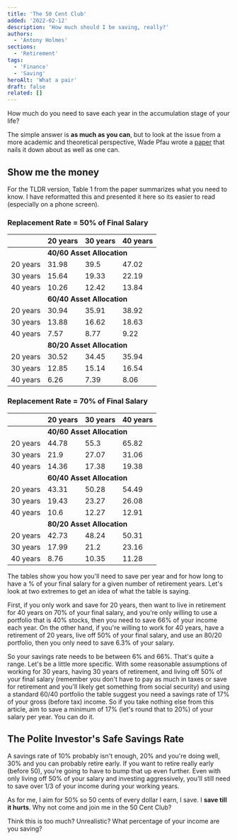 ```yaml
---
title: 'The 50 Cent Club'
added: '2022-02-12'
description: 'How much should I be saving, really?'
authors:
  - 'Antony Holmes'
sections:
  - 'Retirement'
tags:
  - 'Finance'
  - 'Saving'
heroAlt: 'What a pair'
draft: false
related: []
---
```


How much do you need to save each year in the accumulation stage of your life?

The simple answer is **as much as you can**, but to look at the issue from a more academic and theoretical perspective, Wade Pfau wrote a [paper](https://www.financialplanningassociation.org/sites/default/files/2020-05/4%20Safe%20Savings%20Rates%20A%20New%20Approach%20to%20Retirement%20Planning%20over%20the%20Life%20Cycle_0.pdf) that nails it down about as well as one can.

## Show me the money

For the TLDR version, Table 1 from the paper summarizes what you need to know. I have reformatted this and presented it here so its easier to read (especially on a phone screen).

### Replacement Rate = 50% of Final Salary

<table>
  <thead>
    <tr>
      <th></th>
      <th>20 years</th>
      <th>30 years</th>
      <th>40 years</th>
    </tr>
  </thead>
  <tbody>
    <tr>
      <td></td>
      <td style="font-weight: bold" colspan="3">
        40/60 Asset Allocation
      </td>
    </tr>
    <tr>
      <td>20 years</td>
      <td>31.98</td>
      <td>39.5</td>
      <td>47.02</td>
    </tr>
    <tr>
      <td>30 years</td>
      <td>15.64</td>
      <td>19.33</td>
      <td>22.19</td>
    </tr>
    <tr>
      <td>40 years</td>
      <td>10.26</td>
      <td>12.42</td>
      <td>13.84</td>
    </tr>
    <tr>
      <td></td>
      <td style="font-weight: bold" colspan="3">
        60/40 Asset Allocation
      </td>
    </tr>
    <tr>
      <td>20 years</td>
      <td>30.94</td>
      <td>35.91</td>
      <td>38.92</td>
    </tr>
    <tr>
      <td>30 years</td>
      <td>13.88</td>
      <td>16.62</td>
      <td>18.63</td>
    </tr>
    <tr>
      <td>40 years</td>
      <td>7.57</td>
      <td>8.77</td>
      <td>9.22</td>
    </tr>
    <tr>
      <td></td>
      <td style="font-weight: bold" colspan="3">
        80/20 Asset Allocation
      </td>
    </tr>
    <tr>
      <td>20 years</td>
      <td>30.52</td>
      <td>34.45</td>
      <td>35.94</td>
    </tr>
    <tr>
      <td>30 years</td>
      <td>12.85</td>
      <td>15.14</td>
      <td>16.54</td>
    </tr>
    <tr>
      <td>40 years</td>
      <td>6.26</td>
      <td>7.39</td>
      <td>8.06</td>
    </tr>
  </tbody>
</table>

### Replacement Rate = 70% of Final Salary

<table>
  <thead>
    <tr>
      <th></th>
      <th>20 years</th>
      <th>30 years</th>
      <th>40 years</th>
    </tr>
  </thead>
  <tbody>
    <tr>
      <td></td>
      <td style="font-weight: bold" colspan="3">
        40/60 Asset Allocation
      </td>
    </tr>
    <tr>
      <td>20 years</td>
      <td>44.78</td>
      <td>55.3</td>
      <td>65.82</td>
    </tr>
    <tr>
      <td>30 years</td>
      <td>21.9</td>
      <td>27.07</td>
      <td>31.06</td>
    </tr>
    <tr>
      <td>40 years</td>
      <td>14.36</td>
      <td>17.38</td>
      <td>19.38</td>
    </tr>
    <tr>
      <td></td>
      <td style="font-weight: bold" colspan="3">
        60/40 Asset Allocation
      </td>
    </tr>
    <tr>
      <td>20 years</td>
      <td>43.31</td>
      <td>50.28</td>
      <td>54.49</td>
    </tr>
    <tr>
      <td>30 years</td>
      <td>19.43</td>
      <td>23.27</td>
      <td>26.08</td>
    </tr>
    <tr>
      <td>40 years</td>
      <td>10.6</td>
      <td>12.27</td>
      <td>12.91</td>
    </tr>
    <tr>
      <td></td>
      <td style="font-weight: bold" colspan="3">
        80/20 Asset Allocation
      </td>
    </tr>
    <tr>
      <td>20 years</td>
      <td>42.73</td>
      <td>48.24</td>
      <td>50.31</td>
    </tr>
    <tr>
      <td>30 years</td>
      <td>17.99</td>
      <td>21.2</td>
      <td>23.16</td>
    </tr>
    <tr>
      <td>40 years</td>
      <td>8.76</td>
      <td>10.35</td>
      <td>11.28</td>
    </tr>
  </tbody>
</table>

The tables show you how you'll need to save per year and for how long to have a % of your final salary for a given number of retirement years. Let's look at two extremes to get an idea of what the table is saying.

First, if you only work and save for 20 years, then want to live in retirement for 40 years on 70% of your final salary, and you're only willing to use a portfolio that is 40% stocks, then you need to save 66% of your income each year. On the other hand, if you're willing to work for 40 years, have a retirement of 20 years, live off 50% of your final salary, and use an 80/20 portfolio, then you only need to save 6.3% of your salary.

So your savings rate needs to be between 6% and 66%. That's quite a range. Let's be a little more specific. With some reasonable assumptions of working for 30 years, having 30 years of retirement, and living off 50% of your final salary (remember you don't have to pay as much in taxes or save for retirement and you'll likely get something from social security) and using a standard 60/40 portfolio the table suggest you need a savings rate of 17% of your gross (before tax) income. So if you take nothing else from this article, aim to save a minimum of 17% (let's round that to 20%) of your salary per year. You can do it.

## The Polite Investor's Safe Savings Rate

A savings rate of 10% probably isn't enough, 20% and you're doing well, 30% and you can probably retire early. If you want to retire really early (before 50), you're going to have to bump that up even further. Even with only living off 50% of your salary and investing aggressively, you'll still need to save over 1/3 of your income during your working years.

As for me, I aim for 50% so 50 cents of every dollar I earn, I save. I **save till it hurts**. Why not come and join me in the 50 Cent Club?

Think this is too much? Unrealistic? What percentage of your income are you saving?

